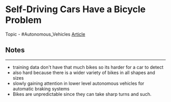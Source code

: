 # Self-Driving Cars Have a Bicycle Problem
Topic - #Autonomous_Vehicles 
[Article](https://spectrum.ieee.org/selfdriving-cars-have-a-bicycle-problem)

## Notes
---
- training data don't have that much bikes so its harder for a car to detect
- also hard because there is a wider variety of bikes in all shapes and sizes
- slowly gaining attention in lower level autonomous vehicles for automatic braking systems
- Bikes are unpredictable since they can take sharp turns and such.